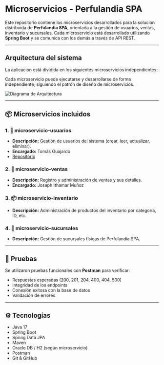 # Microservicios - Perfulandia SPA

Este repositorio contiene los microservicios desarrollados para la solución distribuida de **Perfulandia SPA**, orientada a la gestión de usuarios, ventas, inventario y sucursales. Cada microservicio está desarrollado utilizando **Spring Boot** y se comunica con los demás a través de API REST.

---

## Arquitectura del sistema

La aplicación está dividida en los siguientes microservicios independientes:


Cada microservicio puede ejecutarse y desarrollarse de forma independiente, siguiendo el patrón de diseño de microservicios.

![Diagrama de Arquitectura](ruta/diagrama-arquitectura.png) <!-- Opcional -->

---

## 📦 Microservicios incluidos

### 1. 👤 microservicio-usuarios
- **Descripción:** Gestión de usuarios del sistema (crear, leer, actualizar, eliminar).
- **Encargado:** Tomás Guajardo
- [Repositorio](https://github.com/TomasG0110/microservicio-usuarios)

### 2. 🛒 microservicio-ventas
- **Descripción:** Registro y administración de ventas y sus detalles.
- **Encargado:** Joseph Ithamar Muñoz

### 3. 📦 microservicio-inventario
- **Descripción:** Administración de productos del inventario por categoría, ID, etc.

### 4. 🏢 microservicio-sucursales
- **Descripción:** Gestión de sucursales físicas de Perfulandia SPA.

---

## 🧪 Pruebas

Se utilizaron pruebas funcionales con **Postman** para verificar:
- Respuestas esperadas (200, 201, 204, 400, 404, 500)
- Integridad de los endpoints
- Conexión exitosa con la base de datos
- Validación de errores

---

## ⚙️ Tecnologías

- Java 17
- Spring Boot
- Spring Data JPA
- Maven
- Oracle DB / H2 (según microservicio)
- Postman
- Git & GitHub
